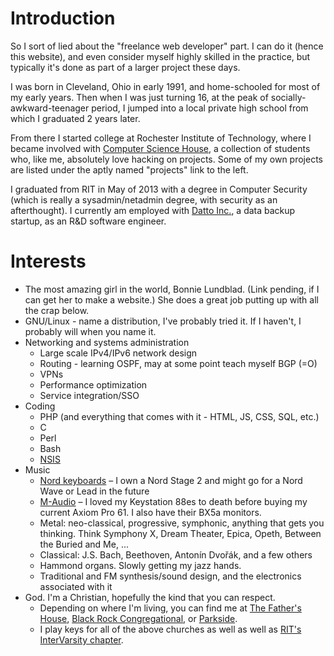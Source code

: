 <!-- title: about -->

Introduction
============

So I sort of lied about the "freelance web developer" part. I can do it (hence this website), and even consider myself highly skilled in the practice, but typically it's done as part of a larger project these days.

I was born in Cleveland, Ohio in early 1991, and home-schooled for most of my early years. Then when I was just turning 16, at the peak of socially-awkward-teenager period, I jumped into a local private high school from which I graduated 2 years later.

From there I started college at Rochester Institute of Technology, where I became involved with [Computer Science House](http://www.csh.rit.edu/), a collection of students who, like me, absolutely love hacking on projects. Some of my own projects are listed under the aptly named "projects" link to the left.

I graduated from RIT in May of 2013 with a degree in Computer Security (which is really a sysadmin/netadmin degree, with security as an afterthought). I currently am employed with [Datto Inc.](http://dattobackup.com/), a data backup startup, as an R&D software engineer.
	
Interests
=========

* The most amazing girl in the world, Bonnie Lundblad. (Link pending, if I can get her to make a website.) She does a great job putting up with all the crap below.
* GNU/Linux - name a distribution, I've probably tried it. If I haven't, I probably will when you name it.
* Networking and systems administration
	* Large scale IPv4/IPv6 network design
	* Routing - learning OSPF, may at some point teach myself BGP (=O)
	* VPNs
	* Performance optimization
	* Service integration/SSO
* Coding
	* PHP (and everything that comes with it - HTML, JS, CSS, SQL, etc.)
	* C
	* Perl
	* Bash
	* [NSIS](http://nsis.sourceforge.net/)
* Music
	* [Nord keyboards](http://www.nordkeyboards.com/) &ndash; I own a Nord Stage 2 and might go for a Nord Wave or Lead in the future
	* [M-Audio](http://www.m-audio.com/) &ndash; I loved my Keystation 88es to death before buying my current Axiom Pro 61. I also have their BX5a monitors.
	* Metal: neo-classical, progressive, symphonic, anything that gets you thinking. Think Symphony X, Dream Theater, Epica, Opeth, Between the Buried and Me, ...
	* Classical: J.S. Bach, Beethoven, Antonín Dvořák, and a few others
	* Hammond organs. Slowly getting my jazz hands.
	* Traditional and FM synthesis/sound design, and the electronics associated with it
* God. I'm a Christian, hopefully the kind that you can respect.
	* Depending on where I'm living, you can find me at [The Father's House](http://www.tfhny.org/), [Black Rock Congregational](http://www.brcc.org/), or [Parkside](http://www.parksidechurch.com/).
	* I play keys for all of the above churches as well as well as [RIT's InterVarsity chapter](http://www.rit.edu/ivcf/).
